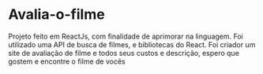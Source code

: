 # Avalia-o-filme

  Projeto feito em ReactJs, com finalidade de aprimorar na linguagem.
  Foi utilizado uma API de busca de filmes, e bibliotecas do React.
  Foi criador um site de avaliação de filme e todos seus custos e descrição, espero que gostem e encontre o filme de vocês

